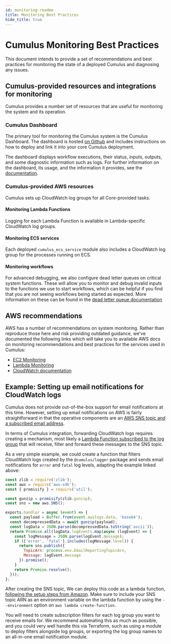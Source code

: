 ```yaml
---
id: monitoring-readme
title: Monitoring Best Practices
hide_title: true
---
```


# Cumulus Monitoring Best Practices

This document intends to provide a set of recommendations and best practices for monitoring the state of a deployed Cumulus and diagnosing any issues.

## Cumulus-provided resources and integrations for monitoring

Cumulus provides a number set of resources that are useful for monitoring the system and its operation.

### Cumulus Dashboard

The primary tool for monitoring the Cumulus system is the Cumulus Dashboard. The dashboard is hosted [on Github](https://github.com/nasa/cumulus-dashboard/) and includes instructions on how to deploy and link it into your core Cumulus deployment.

The dashboard displays workflow executions, their status, inputs, outputs, and some diagnostic information such as logs. For further information on the dashboard, its usage, and the information it provides, see the [documentation](https://github.com/nasa/cumulus-dashboard/blob/master/README.md).

### Cumulus-provided AWS resources

Cumulus sets up CloudWatch log groups for all Core-provided tasks.

#### Monitoring Lambda Functions

Logging for each Lambda Function is available in Lambda-specific CloudWatch log groups.

#### Monitoring ECS services

Each deployed `cumulus_ecs_service` module also includes a CloudWatch log group for the processes running on ECS.

#### Monitoring workflows

For advanced debugging, we also configure dead letter queues on critical system functions. These will allow you to monitor and debug invalid inputs to the functions we use to start workflows, which can be helpful if you find that you are not seeing workflows being started as expected. More information on these can be found in the [dead letter queue documentation](features/lambda_dead_letter_queue.md)

## AWS recommendations

AWS has a number of recommendations on system monitoring. Rather than reproduce those here and risk providing outdated guidance, we've documented the following links which will take you to available AWS docs on monitoring recommendations and best practices for the services used in Cumulus:

- [EC2 Monitoring](https://docs.aws.amazon.com/AWSEC2/latest/UserGuide/monitoring_ec2.html)
- [Lambda Monitoring](https://docs.aws.amazon.com/lambda/latest/dg/lambda-monitoring.html)
- [CloudWatch documentation](https://docs.aws.amazon.com/AmazonCloudWatch/latest/monitoring/index.html)

## Example: Setting up email notifications for CloudWatch logs

Cumulus does not provide out-of-the-box support for email notifications at this time.
However, setting up email notifications on AWS is fairly straightforward in that the operative components are an [AWS SNS topic and a subscribed email address](https://docs.aws.amazon.com/AmazonCloudWatch/latest/monitoring/US_SetupSNS.html).

In terms of Cumulus integration, forwarding CloudWatch logs requires creating a mechanism, most likely a [Lambda Function subscribed to the log group](https://docs.aws.amazon.com/AmazonCloudWatch/latest/logs/SubscriptionFilters.html#LambdaFunctionExample) that will receive, filter and forward these messages to the SNS topic.

As a very simple example, we could create a function that filters CloudWatch logs created by the `@cumulus/logger` package and sends email notifications for `error` and `fatal` log levels, adapting the example linked above:

```js
const zlib = require('zlib');
const aws = require('aws-sdk');
const { promisify } = require('util');

const gunzip = promisify(zlib.gunzip);
const sns = new aws.SNS();

exports.handler = async (event) => {
  const payload = Buffer.from(event.awslogs.data, 'base64');
  const decompressedData = await gunzip(payload);
  const logData = JSON.parse(decompressedData.toString('ascii'));
  return Promise.all(logData.logEvents.map(async (logEvent) => {
    const logMessage = JSON.parse(logEvent.message);
    if (['error', 'fatal'].includes(logMessage.level)) {
      return sns.publish({
        TopicArn: process.env.EmailReportingTopicArn,
        Message: logEvent.message
      }).promise();
    }
    return Promise.resolve();
  }));
};
```

After creating the SNS topic, We can deploy this code as a lambda function, [following the setup steps from Amazon](https://docs.aws.amazon.com/AmazonCloudWatch/latest/logs/SubscriptionFilters.html#LambdaFunctionExample). Make sure to include your SNS topic ARN as an environment variable on the lambda function by using the `--environment` option on `aws lambda create-function`.

You will need to create subscription filters for each log group you want to receive emails for. We recommend automating this as much as possible, and you could very well handle this via Terraform, such as using a module to deploy filters alongside log groups, or exporting the log group names to an all-in-one email notification module.
